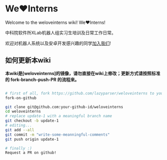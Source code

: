 # We♥︎Interns
Welcome to the weloveinterns wiki! We❤️Interns!

中科院软件所XLab机器人组实习生培训及日常工作日常。

欢迎对机器人系统以及安卓开发感兴趣的同学[加入我们](mailto:wuwei2016@iscas.ac.cn)!

## 如何更新本wiki

**本wiki是[weloveinterns]的镜像，请勿直接在wiki上修改；更新方式请按照标准的 fork-branch-push-PR 的流程来。**

```bash

# first of all, fork https://github.com/lazyparser/weloveinterns to your github account.
fork-on-github

git clone git@github.com:your-github-id/weloveinterns
cd weloveinterns
# replace update-1 with a meaningful branch name
git checkout -b update-1
# editing...
git add --all
git commit -m "write-some-meanningful-comments"
git push origin update-1

# finally :)
Request a PR on github!
```


